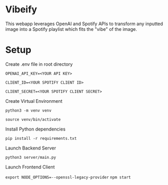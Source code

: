 # Vibeify

This webapp leverages OpenAI and Spotify APIs to transform any inputted image into a Spotify playlist which fits the "vibe" of the image.


# Setup

Create .env file in root directory

`OPENAI_API_KEY=<YOUR API KEY>`

`CLIENT_ID=<YOUR SPOTIFY CLIENT ID>`

`CLIENT_SECRET=<YOUR SPOTIFY CLIENT SECRET>` <br /> 




Create Virtual Environment 

`python3 -m venv venv`

`source venv/bin/activate` <br /> 




Install Python dependencies

`pip install -r requirements.txt` <br /> 




Launch Backend Server

`python3 server/main.py` <br /> 




Launch Frontend Client

`export NODE_OPTIONS=--openssl-legacy-provider`
`npm start`

